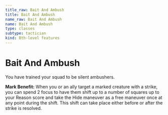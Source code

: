 ```yaml
---
title_raw: Bait And Ambush
title: Bait And Ambush
name_raw: Bait And Ambush
name: Bait And Ambush
type: classes
subtype: tactician
kind: 8th-level features
---
```


# Bait And Ambush

You have trained your squad to be silent ambushers.

**Mark Benefit:** When you or an ally target a marked creature with a strike, you can spend 2 focus to have them shift up to a number of squares up to your Reason score and take the Hide maneuver as a free maneuver once at any point during the shift. This shift can take place either before or after the strike is resolved.

